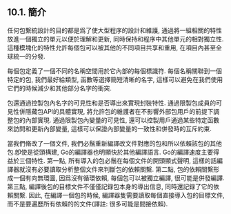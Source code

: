 ## 10.1. 簡介

任何包繫統設計的目的都是爲了使大型程序的設計和維護, 通過將一組相關的特性放進一個獨立的單元以便於理解和更新, 同時保持和程序中其他單元的相對獨立性. 這種模塊化的特性允許每個包可以被其他的不同項目共享和重用,  在項目內甚至全球統一的分發.

每個包定義了一個不同的名稱空間用於它內部的每個標識符. 每個名稱關聯到一個特定的包, 我們最好給類型, 函數等選擇簡短清晰的名字, 這樣可以避免在我們使用它們的時候減少和其他部分名字的衝突.

包還通過控製包內名字的可見性和是否導出來實現封裝特性. 通過限製包成員的可見性併隱藏包API的具體實現, 將允許包的維護者在不影響外部包用戶的前提下調整包的內部實現. 通過限製包內變量的可見性, 還可以控製用戶通過某些特定函數來訪問和更新內部變量, 這樣可以保證內部變量的一致性和併發時的互斥約束.

當我們脩改了一個文件, 我們必鬚重新編譯改文件對應的包和所以依賴該包的其他包.卽使是從頭構建, Go的編譯器也明顯快於其他編譯語言. Go的編譯速度主要得益於三個特性. 第一點, 所有導入的包必鬚在每個文件的開頭顯式聲明, 這樣的話編譯器就沒有必要讀取分析整個文件來判斷包的依賴關繫. 第二點, 包的依賴關繫形成一個有向無環圖, 因爲沒有循環依賴, 每個包可以被獨立編譯, 很可能是併發編譯. 第三點, 編譯後包的目標文件不僅僅記録包本身的導出信息, 同時還記録了它的依賴關繫. 因此, 在編譯一個包的時候, 編譯器隻需要讀取每個直接導入包的目標文件, 而不是要遍歷所有依賴的的文件(譯註: 很多可能是間接依賴).


